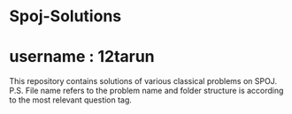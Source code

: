 # Spoj-Solutions
# username : 12tarun
This repository contains solutions of various classical problems on SPOJ.
P.S. File name refers to the problem name and folder structure is according to the most relevant question tag.
